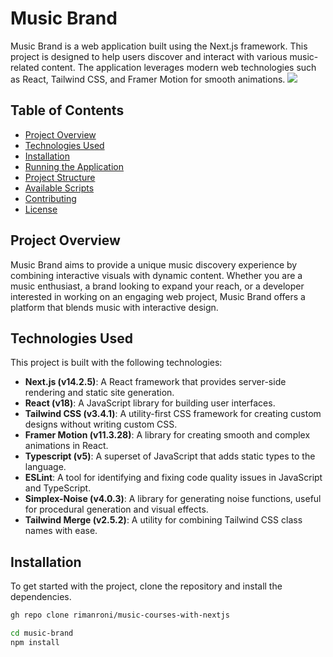 # Music Brand

Music Brand is a web application built using the Next.js framework. This project is designed to help users discover and interact with various music-related content. The application leverages modern web technologies such as React, Tailwind CSS, and Framer Motion for smooth animations.
 <img src="/home page img.png" />

## Table of Contents

- [Project Overview](#project-overview)
- [Technologies Used](#technologies-used)
- [Installation](#installation)
- [Running the Application](#running-the-application)
- [Project Structure](#project-structure)
- [Available Scripts](#available-scripts)
- [Contributing](#contributing)
- [License](#license)

## Project Overview

Music Brand aims to provide a unique music discovery experience by combining interactive visuals with dynamic content. Whether you are a music enthusiast, a brand looking to expand your reach, or a developer interested in working on an engaging web project, Music Brand offers a platform that blends music with interactive design.

## Technologies Used

This project is built with the following technologies:

- **Next.js (v14.2.5)**: A React framework that provides server-side rendering and static site generation.
- **React (v18)**: A JavaScript library for building user interfaces.
- **Tailwind CSS (v3.4.1)**: A utility-first CSS framework for creating custom designs without writing custom CSS.
- **Framer Motion (v11.3.28)**: A library for creating smooth and complex animations in React.
- **Typescript (v5)**: A superset of JavaScript that adds static types to the language.
- **ESLint**: A tool for identifying and fixing code quality issues in JavaScript and TypeScript.
- **Simplex-Noise (v4.0.3)**: A library for generating noise functions, useful for procedural generation and visual effects.
- **Tailwind Merge (v2.5.2)**: A utility for combining Tailwind CSS class names with ease.

## Installation

To get started with the project, clone the repository and install the dependencies.

```bash
gh repo clone rimanroni/music-courses-with-nextjs

cd music-brand
npm install


